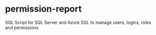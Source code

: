 # permission-report
SQL Script for SQL Server and Azure SQL to manage users, logins, roles and permissions
